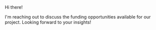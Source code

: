 Hi there!

I'm reaching out to discuss the funding opportunities available for our project. Looking forward to your insights!
